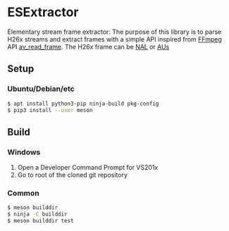 # ESExtractor

Elementary stream frame extractor:
The purpose of this library is to parse H26x streams and extract frames with a simple API inspired from [FFmpeg](https://ffmpeg.org) API 
[av_read_frame](https://ffmpeg4d.dpldocs.info/ffmpeg.libavformat.avformat.av_read_frame.html). 
The H26x frame can be [NAL](https://en.wikipedia.org/wiki/Network_Abstraction_Layer) or [AUs](https://en.wikipedia.org/wiki/Network_Abstraction_Layer#Access_Units)


## Setup

### Ubuntu/Debian/etc

```sh
$ apt install python3-pip ninja-build pkg-config
$ pip3 install --user meson
```


## Build

### Windows

1. Open a Developer Command Prompt for VS201x
2. Go to root of the cloned git repository

### Common

```sh
$ meson builddir
$ ninja -C builddir
$ meson builddir test
```
